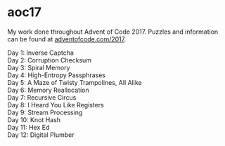 # aoc17

My work done throughout Advent of Code 2017. Puzzles and information can be found
at [adventofcode.com/2017](http://adventofcode.com/2017).

Day 1:  Inverse Captcha  
Day 2:  Corruption Checksum  
Day 3:  Spiral Memory  
Day 4:  High-Entropy Passphrases  
Day 5:  A Maze of Twisty Trampolines, All Alike  
Day 6:  Memory Reallocation  
Day 7:  Recursive Circus  
Day 8:  I Heard You Like Registers  
Day 9:  Stream Processing  
Day 10: Knot Hash  
Day 11: Hex Ed  
Day 12: Digital Plumber  
